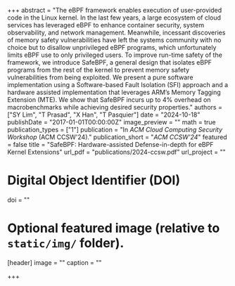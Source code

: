 +++
abstract = "The eBPF framework enables execution of user-provided code in the Linux kernel. In the last few years, a large ecosystem of cloud services has leveraged eBPF to enhance container security, system observability, and network management. Meanwhile, incessant discoveries of memory safety vulnerabilities have left the systems community with no choice but to disallow unprivileged eBPF programs, which unfortunately limits eBPF use to only privileged users. To improve run-time safety of the framework, we introduce SafeBPF, a general design that isolates eBPF programs from the rest of the kernel to prevent memory safety vulnerabilities from being exploited. We present a pure software implementation using a Software-based Fault Isolation (SFI) approach and a hardware assisted implementation that leverages ARM’s Memory Tagging Extension (MTE). We show that SafeBPF incurs up to 4% overhead on macrobenchmarks while achieving desired security properties."
authors = ["SY Lim", "T Prasad", "X Han", "T Pasquier"]
date = "2024-10-18"
publishDate = "2017-01-01T00:00:00Z"
image_preview = ""
math = true
publication_types = ["1"]
publication = "In *ACM Cloud Computing Security Workshop* (ACM CCSW'24)."
publication_short = "*ACM CCSW'24*"
featured = false
title = "SafeBPF: Hardware-assisted Defense-in-depth for eBPF Kernel Extensions"
url_pdf = "publications/2024-ccsw.pdf"
url_project = ""

# Digital Object Identifier (DOI)
doi = ""

# Optional featured image (relative to `static/img/` folder).
[header]
image = ""
caption = ""

+++
